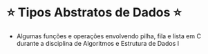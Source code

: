 # :star: Tipos Abstratos de Dados :star:



- Algumas funções e operações envolvendo pilha, fila e lista em C durante a disciplina de Algoritmos e Estrutura de Dados I

